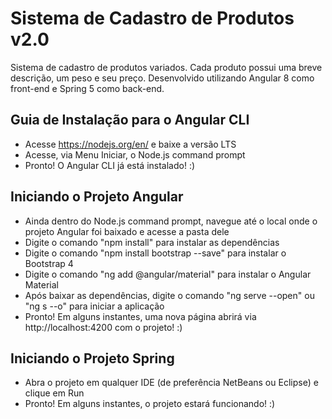 ﻿# Sistema de Cadastro de Produtos v2.0
 
Sistema de cadastro de produtos variados. Cada produto possui uma breve descrição, um peso e seu preço. Desenvolvido utilizando Angular 8 como front-end e Spring 5 como back-end.

## Guia de Instalação para o Angular CLI

- Acesse https://nodejs.org/en/ e baixe a versão LTS
- Acesse, via Menu Iniciar, o Node.js command prompt
- Pronto! O Angular CLI já está instalado! :)

## Iniciando o Projeto Angular
- Ainda dentro do Node.js command prompt, navegue até o local onde o projeto Angular foi baixado e acesse a pasta dele
- Digite o comando "npm install" para instalar as dependências
- Digite o comando "npm install bootstrap --save" para instalar o Bootstrap 4
- Digite o comando "ng add @angular/material" para instalar o Angular Material
- Após baixar as dependências, digite o comando "ng serve --open" ou "ng s --o" para iniciar a aplicação
- Pronto! Em alguns instantes, uma nova página abrirá via http://localhost:4200 com o projeto! :)

## Iniciando o Projeto Spring
- Abra o projeto em qualquer IDE (de preferência NetBeans ou Eclipse) e clique em Run
- Pronto! Em alguns instantes, o projeto estará funcionando! :)
